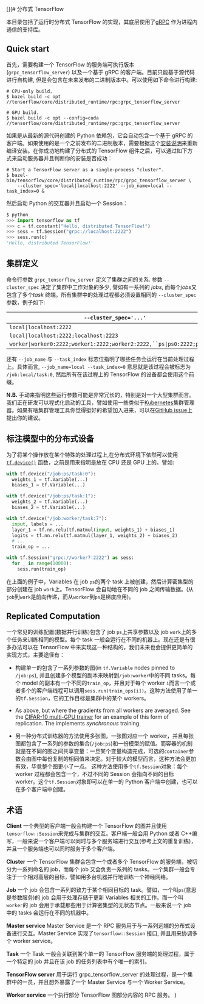 [](# 分布式 TensorFlow

本目录包括了运行时分布式 TensorFlow 的实现，其底层使用了[gRPC](http://grpc.io) 作为进程内通信的支持库。

## Quick start

首先，需要构建一个 TensorFlow 的服务端可执行版本(`grpc_tensorflow_server`) 以及一个基于 gRPC 的客户端。目前只能基于源代码进行自构建, 但是会包含在未来发布的二进制版本中。可以使用如下命令进行构建:

```shell
# CPU-only build.
$ bazel build -c opt //tensorflow/core/distributed_runtime/rpc:grpc_tensorflow_server

# GPU build.
$ bazel build -c opt --config=cuda //tensorflow/core/distributed_runtime/rpc:grpc_tensorflow_server
```

如果是从最新的源代码创建的 Python 依赖包，它会自动包含一个基于 gRPC 的客户端。如果使用的是一个之前发布的二进制版本，需要根据这个[安装说明](https://www.tensorflow.org/versions/master/get_started/os_setup.html#create-the-pip-package-and-install)来重新编译安装。在你成功地构建了分布式的 TensorFlow 组件之后，可以通过如下方式来启动服务器并且判断你的安装是否成功：

```shell
# Start a TensorFlow server as a single-process "cluster".
$ bazel-bin/tensorflow/core/distributed_runtime/rpc/grpc_tensorflow_server \
    --cluster_spec='local|localhost:2222' --job_name=local --task_index=0 &
```

然后启动 Python 的交互器并且启动一个 Session：

```python
$ python
>>> import tensorflow as tf
>>> c = tf.constant("Hello, distributed TensorFlow!")
>>> sess = tf.Session("grpc://localhost:2222")
>>> sess.run(c)
'Hello, distributed TensorFlow!'
```

## 集群定义

命令行参数 `grpc_tensorflow_server` 定义了集群之间的关系. 参数 `--cluster_spec` 决定了集群中工作对象的多少, 譬如有一系列的 _jobs_, 而每个*jobs*又包含了多个*task* 终端。所有集群中的处理过程都必须设置相同的 `--cluster_spec`参数，例子如下:

| `--cluster_spec='...'`                                                                                                                                                      | Available tasks                          |
| --------------------------------------------------------------------------------------------------------------------------------------------------------------------------- | ---------------------------------------- |
| `local\|localhost:2222`                                                                                                                                                     | `/job:local/task:0`                      |
| `local\|localhost:2222;localhost:2223`                                                                                                                                      | ` /job:local/task:0``/job:local/task:1 ` |
| ` worker\|worker0:2222;worker1:2222;worker2:2222,``ps\|ps0:2222;ps1:2222 ` | ` /job:worker/task:0``/job:worker/task:1``/job:worker/task:2``/job:ps/task:0``/job:ps/task:1 ` |

还有 `--job_name` 与 `--task_index` 标志位指明了哪些任务会运行在当前处理过程上。具体而言,
`--job_name=local --task_index=0` 意思就是该过程会被标志为
`/job:local/task:0`, 然后所有在该过程上的 TensorFlow 的设备都会使用这个前缀。

**N.B.**
手动来指明这些运行参数可能是非常冗长的，特别是对一个大型集群而言。我们正在研发可以程式化启动的工具，譬如使用一些类似于[Kubernetes](http://kubernetes.io)集群管理器。如果有啥集群管理工具你觉得挺好的希望加入进来，可以在[GitHub issue](https://github.com/tensorflow/tensorflow/issues)上提出你的建议。

## 标注模型中的分布式设备

为了将某个操作放在某个特殊的处理过程上,在分布式环境下依然可以使用
[`tf.device()`](https://www.tensorflow.org/versions/master/api_docs/python/framework.html#device)
函数，之前是用来指明是放在 CPU 还是 GPU 上的。譬如:

```python
with tf.device("/job:ps/task:0"):
  weights_1 = tf.Variable(...)
  biases_1 = tf.Variable(...)

with tf.device("/job:ps/task:1"):
  weights_2 = tf.Variable(...)
  biases_2 = tf.Variable(...)

with tf.device("/job:worker/task:7"):
  input, labels = ...
  layer_1 = tf.nn.relu(tf.matmul(input, weights_1) + biases_1)
  logits = tf.nn.relu(tf.matmul(layer_1, weights_2) + biases_2)
  # ...
  train_op = ...

with tf.Session("grpc://worker7:2222") as sess:
  for _ in range(10000):
    sess.run(train_op)
```

在上面的例子中，Variables 在 job `ps`的两个 task 上被创建，然后计算密集型的部分创建在 job `work`上。TensorFlow 会自动地在不同的 job 之间传输数据。(从`job`到`work`是前向传递，而从`worker`到`ps`是梯度应用)。

## Replicated Computation

一个常见的训练配置(数据并行训练)包含了 job `ps`上共享参数以及 job `work`上的多个任务来训练相同的模型。每个 task 一般会运行在不同的机器上。现在还是有很多办法可以在 TensorFlow 中来实现这一种结构的，我们未来也会提供更简单的实现方式，主要途径有：

- 构建单一的包含了一系列参数的图(in `tf.Variable` nodes pinned to `/job:ps`), 并且创建多个模型的副本来映射到`/job:worker`中的不同 tasks。每个 model 的副本有一个不同的`train_op`，并且对于每个 worker `i`而言一个或者多个的客户端线程可以调用`sess.run(train_ops[i])`。这种方法使用了单一的`tf.Session`，它的工作目标是集群中的某个 workers。

- As above, but where the gradients from all workers are averaged. See the
  [CIFAR-10 multi-GPU trainer](https://www.tensorflow.org/code/tensorflow/models/image/cifar10/cifar10_multi_gpu_train.py)
  for an example of this form of replication. The implements _synchronous_ training

- 另一种分布式训练器的方法使用多张图，一张图对应一个 worker，并且每张图都包含了一系列的参数的集合(`/job:ps`)和一份模型的赋值。而容器的机制就是在不同的图之间共享变量：一旦某个变量构造完成，可选的`container`参数会由图中每份复制的相同值来决定。对于较大的模型而言，这种方法会更加有效，毕竟整个图更小了一点。
  这种方法使用多个`tf.Session`对象：每个 worker 过程都会包含一个，不过不同的 Session 会指向不同的目标 worker。这个`tf.Session`对象即可以在单一的 Python 客户端中创建，也可以在多个客户端中创建。

## 术语

**Client**
一个典型的客户端一般会构建一个 TensorFlow 的图并且使用`tensorflow::Session`来完成与集群的交互。客户端一般会用 Python 或者 C++编写，一般来说一个客户端可以同时与多个服务端进行交互(参考上文的重复训练)，并且一个服务端也可以同时服务于多个客户端。

**Cluster**
一个 TensorFlow 集群会包含一个或者多个 TensorFlow 的服务端，被切分为一系列命名的 job，而每个 job 又会负责一系列的 tasks。一个集群一般会专注于一个相对高层的目标，譬如用多台机器并行地训练一个神经网络。

**Job**
一个 job 会包含一系列的致力于某个相同目标的 task。譬如，一个叫`ps`(意思是参数服务)的 job 会用于处理存储于更新 Variables 相关的工作。而一个叫`worker`的 job 会用于承载那些用于计算密集型的无状态节点。一般来说一个 job 中的 tasks 会运行在不同的机器中。

**Master service**
Master Service 是一个 RPC 服务用于与一系列远端的分布式设备进行交互。Master Service 实现了`tensorflow::Session` 接口, 并且用来协调多个 worker service。

**Task**
一个 Task 一般会关联到某个单一的 TensorFlow 服务端的处理过程，属于一个特定的 job 并且在该 job 的任务列表中有个唯一的索引。

**TensorFlow server**
用于运行 grpc_tensorflow_server 的处理过程，是一个集群中的一员，并且想外暴露了一个 Master Service 与一个 Worker Service。

**Worker service**
一个执行部分 TensorFlow 图部分内容的 RPC 服务。
)
